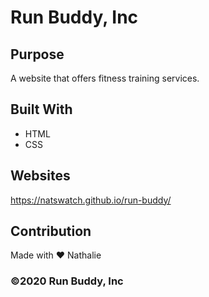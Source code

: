 # Run Buddy, Inc

## Purpose
A website that offers fitness training services.

## Built With
* HTML
* CSS

## Websites
https://natswatch.github.io/run-buddy/

## Contribution
Made with ❤️ Nathalie

### ©️2020 Run Buddy, Inc
